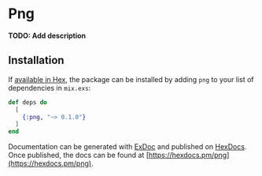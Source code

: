 # Png

**TODO: Add description**

## Installation

If [available in Hex](https://hex.pm/docs/publish), the package can be installed
by adding `png` to your list of dependencies in `mix.exs`:

```elixir
def deps do
  [
    {:png, "~> 0.1.0"}
  ]
end
```

Documentation can be generated with [ExDoc](https://github.com/elixir-lang/ex_doc)
and published on [HexDocs](https://hexdocs.pm). Once published, the docs can
be found at [https://hexdocs.pm/png](https://hexdocs.pm/png).

